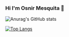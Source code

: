 ### Hi I'm Osnir Mesquita 👋

![Anurag's GitHub stats](https://github-readme-stats.vercel.app/api?username=omesquita&show_icons=true&theme=radical)

[![Top Langs](https://github-readme-stats.vercel.app/api/top-langs/?username=omesquita&layout=compact&theme=radical)](https://github.com/anuraghazra/github-readme-stats)
<!--
**omesquita/omesquita** is a ✨ _special_ ✨ repository because its `README.md` (this file) appears on your GitHub profile.

Here are some ideas to get you started:

- 🔭 I’m currently working on ...
- 🌱 I’m currently learning ...
- 👯 I’m looking to collaborate on ...
- 🤔 I’m looking for help with ...
- 💬 Ask me about ...
- 📫 How to reach me: ...
- 😄 Pronouns: ...
- ⚡ Fun fact: ...
-->
